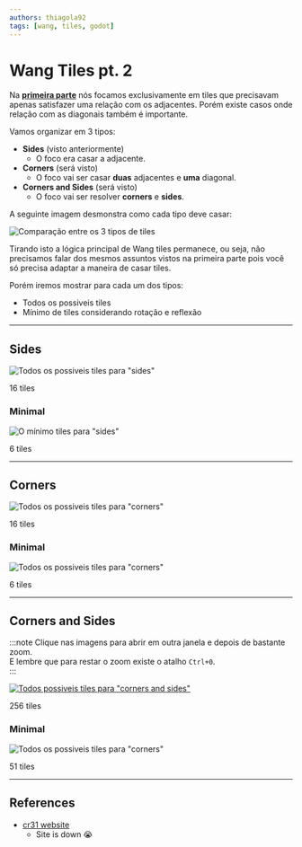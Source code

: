 ```yaml
---
authors: thiagola92
tags: [wang, tiles, godot]
---
```


# Wang Tiles pt. 2

Na [**primeira parte**](../2023-09-19-wang-tiles/index.md) nós focamos exclusivamente em tiles que precisavam apenas satisfazer uma relação com os adjacentes. Porém existe casos onde relação com as diagonais também é importante.  

Vamos organizar em 3 tipos:
- **Sides** (visto anteriormente)
    - O foco era casar a adjacente.
- **Corners** (será visto)
    - O foco vai ser casar **duas** adjacentes e **uma** diagonal.
- **Corners and Sides** (será visto)
    - O foco vai ser resolver **corners** e **sides**.

A seguinte imagem desmonstra como cada tipo deve casar:  

![Comparação entre os 3 tipos de tiles](./matching.svg)  

Tirando isto a lógica principal de Wang tiles permanece, ou seja, não precisamos falar dos mesmos assuntos vistos na primeira parte pois você só precisa adaptar a maneira de casar tiles.  

Porém iremos mostrar para cada um dos tipos:
- Todos os possiveis tiles
- Mínimo de tiles considerando rotação e reflexão

-----------------------------------

## Sides

![Todos os possiveis tiles para "sides"](./sides.svg)  

16 tiles  

### Minimal  

![O mínimo tiles para "sides"](./sides_minimalist.svg)  

6 tiles  

-----------------------------------

## Corners

![Todos os possiveis tiles para "corners"](./corners.svg)  

16 tiles  

### Minimal  

![Todos os possiveis tiles para "corners"](./corners_minimalist.svg)  

6 tiles  

-----------------------------------

## Corners and Sides

:::note
Clique nas imagens para abrir em outra janela e depois de bastante zoom.  
E lembre que para restar o zoom existe o atalho `Ctrl+0`.  
:::

[![Todos possiveis tiles para "corners and sides"](./corners_sides.svg)](./corners_sides.svg)  

256 tiles  

### Minimal  

![Todos os possiveis tiles para "corners"](./corners_sides_minimalist.svg)  

51 tiles  

-----------------------------------

## References

- [cr31 website](http://www.cr31.co.uk/stagecast/wang/intro.html)  
    - Site is down 😭
